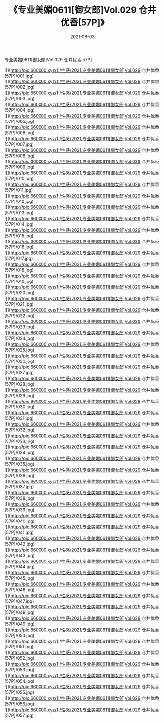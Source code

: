 ﻿---
layout: post
title:  《专业美媚0611[御女郎]Vol.029 仓井优香[57P]》
date:   2021-08-03
img: http://pic.660000.xyz/1:/性感/2021/专业美媚0611[御女郎]Vol.029 仓井优香[57P]/000.jpg
categories: [美女, 清纯, 唯美]
---

专业美媚0611[御女郎]Vol.029 仓井优香[57P]

  ![](http://pic.660000.xyz/1:/性感/2021/专业美媚0611[御女郎]Vol.029 仓井优香[57P]/001.jpg) <br> ![](http://pic.660000.xyz/1:/性感/2021/专业美媚0611[御女郎]Vol.029 仓井优香[57P]/002.jpg) <br> ![](http://pic.660000.xyz/1:/性感/2021/专业美媚0611[御女郎]Vol.029 仓井优香[57P]/003.jpg) <br> ![](http://pic.660000.xyz/1:/性感/2021/专业美媚0611[御女郎]Vol.029 仓井优香[57P]/004.jpg) <br> ![](http://pic.660000.xyz/1:/性感/2021/专业美媚0611[御女郎]Vol.029 仓井优香[57P]/005.jpg) <br> ![](http://pic.660000.xyz/1:/性感/2021/专业美媚0611[御女郎]Vol.029 仓井优香[57P]/006.jpg) <br> ![](http://pic.660000.xyz/1:/性感/2021/专业美媚0611[御女郎]Vol.029 仓井优香[57P]/007.jpg) <br> ![](http://pic.660000.xyz/1:/性感/2021/专业美媚0611[御女郎]Vol.029 仓井优香[57P]/008.jpg) <br> ![](http://pic.660000.xyz/1:/性感/2021/专业美媚0611[御女郎]Vol.029 仓井优香[57P]/009.jpg) <br> ![](http://pic.660000.xyz/1:/性感/2021/专业美媚0611[御女郎]Vol.029 仓井优香[57P]/010.jpg) <br> ![](http://pic.660000.xyz/1:/性感/2021/专业美媚0611[御女郎]Vol.029 仓井优香[57P]/011.jpg) <br> ![](http://pic.660000.xyz/1:/性感/2021/专业美媚0611[御女郎]Vol.029 仓井优香[57P]/012.jpg) <br> ![](http://pic.660000.xyz/1:/性感/2021/专业美媚0611[御女郎]Vol.029 仓井优香[57P]/013.jpg) <br> ![](http://pic.660000.xyz/1:/性感/2021/专业美媚0611[御女郎]Vol.029 仓井优香[57P]/014.jpg) <br> ![](http://pic.660000.xyz/1:/性感/2021/专业美媚0611[御女郎]Vol.029 仓井优香[57P]/015.jpg) <br> ![](http://pic.660000.xyz/1:/性感/2021/专业美媚0611[御女郎]Vol.029 仓井优香[57P]/016.jpg) <br> ![](http://pic.660000.xyz/1:/性感/2021/专业美媚0611[御女郎]Vol.029 仓井优香[57P]/017.jpg) <br> ![](http://pic.660000.xyz/1:/性感/2021/专业美媚0611[御女郎]Vol.029 仓井优香[57P]/018.jpg) <br> ![](http://pic.660000.xyz/1:/性感/2021/专业美媚0611[御女郎]Vol.029 仓井优香[57P]/019.jpg) <br> ![](http://pic.660000.xyz/1:/性感/2021/专业美媚0611[御女郎]Vol.029 仓井优香[57P]/020.jpg) <br> ![](http://pic.660000.xyz/1:/性感/2021/专业美媚0611[御女郎]Vol.029 仓井优香[57P]/021.jpg) <br> ![](http://pic.660000.xyz/1:/性感/2021/专业美媚0611[御女郎]Vol.029 仓井优香[57P]/022.jpg) <br> ![](http://pic.660000.xyz/1:/性感/2021/专业美媚0611[御女郎]Vol.029 仓井优香[57P]/023.jpg) <br> ![](http://pic.660000.xyz/1:/性感/2021/专业美媚0611[御女郎]Vol.029 仓井优香[57P]/024.jpg) <br> ![](http://pic.660000.xyz/1:/性感/2021/专业美媚0611[御女郎]Vol.029 仓井优香[57P]/025.jpg) <br> ![](http://pic.660000.xyz/1:/性感/2021/专业美媚0611[御女郎]Vol.029 仓井优香[57P]/026.jpg) <br> ![](http://pic.660000.xyz/1:/性感/2021/专业美媚0611[御女郎]Vol.029 仓井优香[57P]/027.jpg) <br> ![](http://pic.660000.xyz/1:/性感/2021/专业美媚0611[御女郎]Vol.029 仓井优香[57P]/028.jpg) <br> ![](http://pic.660000.xyz/1:/性感/2021/专业美媚0611[御女郎]Vol.029 仓井优香[57P]/029.jpg) <br> ![](http://pic.660000.xyz/1:/性感/2021/专业美媚0611[御女郎]Vol.029 仓井优香[57P]/030.jpg) <br> ![](http://pic.660000.xyz/1:/性感/2021/专业美媚0611[御女郎]Vol.029 仓井优香[57P]/031.jpg) <br> ![](http://pic.660000.xyz/1:/性感/2021/专业美媚0611[御女郎]Vol.029 仓井优香[57P]/032.jpg) <br> ![](http://pic.660000.xyz/1:/性感/2021/专业美媚0611[御女郎]Vol.029 仓井优香[57P]/033.jpg) <br> ![](http://pic.660000.xyz/1:/性感/2021/专业美媚0611[御女郎]Vol.029 仓井优香[57P]/034.jpg) <br> ![](http://pic.660000.xyz/1:/性感/2021/专业美媚0611[御女郎]Vol.029 仓井优香[57P]/035.jpg) <br> ![](http://pic.660000.xyz/1:/性感/2021/专业美媚0611[御女郎]Vol.029 仓井优香[57P]/036.jpg) <br> ![](http://pic.660000.xyz/1:/性感/2021/专业美媚0611[御女郎]Vol.029 仓井优香[57P]/037.jpg) <br> ![](http://pic.660000.xyz/1:/性感/2021/专业美媚0611[御女郎]Vol.029 仓井优香[57P]/038.jpg) <br> ![](http://pic.660000.xyz/1:/性感/2021/专业美媚0611[御女郎]Vol.029 仓井优香[57P]/039.jpg) <br> ![](http://pic.660000.xyz/1:/性感/2021/专业美媚0611[御女郎]Vol.029 仓井优香[57P]/040.jpg) <br> ![](http://pic.660000.xyz/1:/性感/2021/专业美媚0611[御女郎]Vol.029 仓井优香[57P]/041.jpg) <br> ![](http://pic.660000.xyz/1:/性感/2021/专业美媚0611[御女郎]Vol.029 仓井优香[57P]/042.jpg) <br> ![](http://pic.660000.xyz/1:/性感/2021/专业美媚0611[御女郎]Vol.029 仓井优香[57P]/043.jpg) <br> ![](http://pic.660000.xyz/1:/性感/2021/专业美媚0611[御女郎]Vol.029 仓井优香[57P]/044.jpg) <br> ![](http://pic.660000.xyz/1:/性感/2021/专业美媚0611[御女郎]Vol.029 仓井优香[57P]/045.jpg) <br> ![](http://pic.660000.xyz/1:/性感/2021/专业美媚0611[御女郎]Vol.029 仓井优香[57P]/046.jpg) <br> ![](http://pic.660000.xyz/1:/性感/2021/专业美媚0611[御女郎]Vol.029 仓井优香[57P]/047.jpg) <br> ![](http://pic.660000.xyz/1:/性感/2021/专业美媚0611[御女郎]Vol.029 仓井优香[57P]/048.jpg) <br> ![](http://pic.660000.xyz/1:/性感/2021/专业美媚0611[御女郎]Vol.029 仓井优香[57P]/049.jpg) <br> ![](http://pic.660000.xyz/1:/性感/2021/专业美媚0611[御女郎]Vol.029 仓井优香[57P]/050.jpg) <br> ![](http://pic.660000.xyz/1:/性感/2021/专业美媚0611[御女郎]Vol.029 仓井优香[57P]/051.jpg) <br> ![](http://pic.660000.xyz/1:/性感/2021/专业美媚0611[御女郎]Vol.029 仓井优香[57P]/052.jpg) <br> ![](http://pic.660000.xyz/1:/性感/2021/专业美媚0611[御女郎]Vol.029 仓井优香[57P]/053.jpg) <br> ![](http://pic.660000.xyz/1:/性感/2021/专业美媚0611[御女郎]Vol.029 仓井优香[57P]/054.jpg) <br> ![](http://pic.660000.xyz/1:/性感/2021/专业美媚0611[御女郎]Vol.029 仓井优香[57P]/055.jpg) <br> ![](http://pic.660000.xyz/1:/性感/2021/专业美媚0611[御女郎]Vol.029 仓井优香[57P]/056.jpg) <br> ![](http://pic.660000.xyz/1:/性感/2021/专业美媚0611[御女郎]Vol.029 仓井优香[57P]/057.jpg) <br>